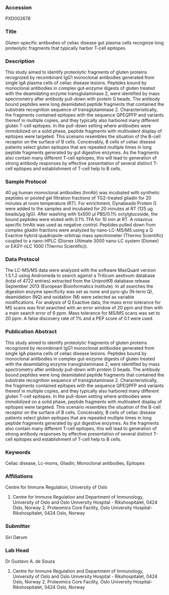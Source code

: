 ### Accession
PXD002678

### Title
Gluten-specific antibodies of celiac disease gut plasma cells recognize long proteolytic fragments that typically harbor T-cell epitopes

### Description
This study aimed to identify proteolytic fragments of gluten proteins recognized by recombinant IgG1 monoclonal antibodies generated from single IgA plasma cells of celiac disease lesions. Peptides bound by monoclonal antibodies in complex gut-enzyme digests of gluten treated with the deamidating enzyme transglutaminase 2, were identified by mass spectrometry after antibody pull-down with protein G beads. The antibody bound peptides were long deamidated peptide fragments that contained the substrate recognition sequence of transglutaminase 2. Characteristically, the fragments contained epitopes with the sequence QPEQPFP and variants thereof in multiple copies, and they typically also harbored many different gluten T-cell epitopes. In the pull-down setting where antibodies were immobilized on a solid phase, peptide fragments with multivalent display of epitopes were targeted. This scenario resembles the situation of the B-cell receptor on the surface of B cells. Conceivably, B cells of celiac disease patients select gluten epitopes that are repeated multiple times in long peptide fragments generated by gut digestive enzymes. As the fragments also contain many different T-cell epitopes, this will lead to generation of strong antibody responses by effective presentation of several distinct T-cell epitopes and establishment of T-cell help to B cells.

### Sample Protocol
40 µg human monoclonal antibodies (hmAb) was incubated with synthetic peptides or pooled gel filtration fractions of TG2-treated gliadin for 20 minutes at room temperature (RT). For enrichment, Dynabeads Protein G  were added to the samples and incubated for 20 minutes at RT (125 µg beads/µg IgG). After washing with 5x500 µl PBS/0.1% octylglucoside, the bound peptides were eluted with 0.1% TFA for 10 min at RT. A rotavirus specific hmAb  was used as negative control. Peptides pulled down from complex gliadin fractions were analyzed by nano-LC-MS/MS using a Q Exactive hybrid quadropole-orbitrap mass spectrometer (Thermo Scientific) coupled to a nano-HPLC (Dionex Ultimate 3000 nano-LC system (Dionex) or EASY-nLC 1000 (Thermo Scientific)).

### Data Protocol
The LC-MS/MS data were analyzed with the software MaxQuant version 1.5.1.2 using Andromeda to search against a Triticum aestivum database (total of 4722 entries) extracted from the UniprotKB database release September 2013 (European Bioinformatics Institute). In all searches the digestion enzyme specificity was set as none and pyro-glu (N-term Q), deamidation (NQ) and oxidation (M) were selected as variable modifications. For analysis of Q Exactive data, the mass error tolerance for MS scans was first searched with an error window of 20 ppm and then with a main search error of 6 ppm. Mass tolerance for MS/MS scans was set to 20 ppm. A false discovery rate of 1% and a PEP score of 0.1 were used.

### Publication Abstract
This study aimed to identify proteolytic fragments of gluten proteins recognized by recombinant IgG1 monoclonal antibodies generated from single IgA plasma cells of celiac disease lesions. Peptides bound by monoclonal antibodies in complex gut-enzyme digests of gluten treated with the deamidating enzyme transglutaminase 2, were identified by mass spectrometry after antibody pull-down with protein G beads. The antibody bound peptides were long deamidated peptide fragments that contained the substrate recognition sequence of transglutaminase 2. Characteristically, the fragments contained epitopes with the sequence QPEQPFP and variants thereof in multiple copies, and they typically also harbored many different gluten T-cell epitopes. In the pull-down setting where antibodies were immobilized on a solid phase, peptide fragments with multivalent display of epitopes were targeted. This scenario resembles the situation of the B-cell receptor on the surface of B cells. Conceivably, B cells of celiac disease patients select gluten epitopes that are repeated multiple times in long peptide fragments generated by gut digestive enzymes. As the fragments also contain many different T-cell epitopes, this will lead to generation of strong antibody responses by effective presentation of several distinct T-cell epitopes and establishment of T-cell help to B cells.

### Keywords
Celiac disease, Lc-msms, Gliadin, Monoclonal antibodies, Epitopes

### Affiliations
Centre for Immune Regulation, University of Oslo
1. Centre for Immune Regulation and Department of Immunology, University of Oslo and Oslo University Hospital - Rikshospitalet, 0424 Oslo, Norway  2. Proteomics Core Facility, Oslo University Hospital-Rikshospitalet, 0424 Oslo, Norway

### Submitter
Siri Dørum

### Lab Head
Dr Gustavo A. de Souza
1. Centre for Immune Regulation and Department of Immunology, University of Oslo and Oslo University Hospital - Rikshospitalet, 0424 Oslo, Norway  2. Proteomics Core Facility, Oslo University Hospital-Rikshospitalet, 0424 Oslo, Norway


